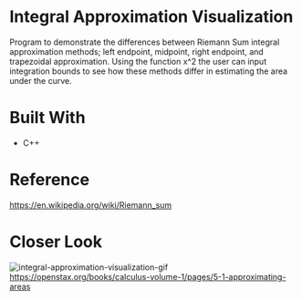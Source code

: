 # Integral Approximation Visualization
Program to demonstrate the differences between Riemann Sum integral approximation methods; left endpoint, midpoint, right endpoint, and trapezoidal approximation. Using the function x^2 the user can input integration bounds to see how these methods differ in estimating the area under the curve.
# Built With
* C++
# Reference
https://en.wikipedia.org/wiki/Riemann_sum
# Closer Look
![integral-approximation-visualization-gif](https://github.com/RobertxPearce/Integral-Approximation-Visualization/assets/102342225/2f1402e2-0955-4814-b601-69f31998f008)
https://openstax.org/books/calculus-volume-1/pages/5-1-approximating-areas
